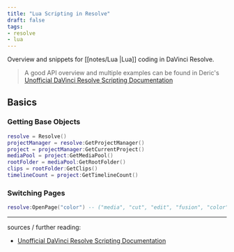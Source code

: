 ```yaml
---
title: "Lua Scripting in Resolve"
draft: false
tags:
- resolve
- lua
---
```


Overview and snippets for [[notes/Lua |Lua]] coding in DaVinci Resolve.

> A good API overview and multiple examples can be found in Deric's [Unofficial DaVinci Resolve Scripting Documentation](https://github.com/deric/DaVinciResolve-API-Docs)

## Basics

### Getting Base Objects

```lua
resolve = Resolve()
projectManager = resolve:GetProjectManager()
project = projectManager:GetCurrentProject()
mediaPool = project:GetMediaPool()
rootFolder = mediaPool:GetRootFolder()
clips = rootFolder:GetClips()
timelineCount = project:GetTimelineCount()
```

### Switching Pages

```lua
resolve:OpenPage("color") -- ("media", "cut", "edit", "fusion", "color", "fairlight", "deliver").
```



---

sources / further reading:
- [Unofficial DaVinci Resolve Scripting Documentation](https://github.com/deric/DaVinciResolve-API-Docs)

